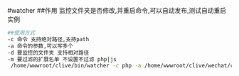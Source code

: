 #watcher
##作用
监控文件夹是否修改,并重启命令,可以自动发布,测试自动重启实例


```bash
##使用方式
-c 命令 支持绝对路径,支持path
-a 命令的参数,可以写多个
-d 要监控的文件夹 支持相对路径
-m 要过滤的扩展名单 不设置不过滤 php|js
 /home/wwwroot/clive/bin/watcher -c php -a /home/wwwroot/clive/wechat/cli.php -a task/http -a task -a worker001 -d ../include -d ../wechat -d ../reginx -d ../schconfig 
```